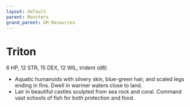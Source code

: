 ```yaml
---
layout: default
parent: Monsters
grand_parent: GM Resources
---
```


# Triton

6 HP, 12 STR, 15 DEX, 12 WIL, trident (d8)

- Aquatic humanoids with silvery skin, blue-green hair, and scaled legs ending in fins. Dwell in warmer waters close to land.
- Lair in beautiful castles sculpted from sea rock and coral. Command vast schools of fish for both protection and food.
